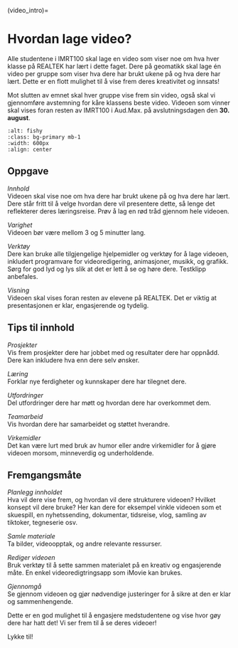 (video_intro)=
# Hvordan lage video?

Alle studentene i IMRT100 skal lage en video som viser noe om hva hver klasse på REALTEK har lært i dette faget. Dere på geomatikk skal lage én video per gruppe som viser hva dere har brukt ukene på og hva dere har lært. Dette er en flott mulighet til å vise frem deres kreativitet og innsats!

Mot slutten av emnet skal hver gruppe vise frem sin video, også skal vi gjennomføre avstemning for kåre klassens beste video. Videoen som vinner skal vises foran resten av IMRT100 i Aud.Max. på avslutningsdagen den **30. august**.  

```{image} ../bilder/videoblog.jpg
:alt: fishy
:class: bg-primary mb-1
:width: 600px
:align: center
```


## Oppgave

*Innhold*<br>
Videoen skal vise noe om hva dere har brukt ukene på og hva dere har lært. Dere står fritt til å velge hvordan dere vil presentere dette, så lenge det reflekterer deres læringsreise. Prøv å lag en rød tråd gjennom hele videoen.

*Varighet*<br>
Videoen bør være mellom 3 og 5 minutter lang.

*Verktøy*<br>
Dere kan bruke alle tilgjengelige hjelpemidler og verktøy for å lage videoen, inkludert programvare for videoredigering, animasjoner, musikk, og grafikk. Sørg for god lyd og lys slik at det er lett å se og høre dere. Testklipp anbefales.

*Visning*<br>
Videoen skal vises foran resten av elevene på REALTEK. Det er viktig at presentasjonen er klar, engasjerende og tydelig.


## Tips til innhold

*Prosjekter*<br>
Vis frem prosjekter dere har jobbet med og resultater dere har oppnådd. Dere kan inkludere hva enn dere selv ønsker.

*Læring*<br>
Forklar nye ferdigheter og kunnskaper dere har tilegnet dere.

*Utfordringer*<br>
Del utfordringer dere har møtt og hvordan dere har overkommet dem.

*Teamarbeid*<br>
Vis hvordan dere har samarbeidet og støttet hverandre.

*Virkemidler*<br>
Det kan være lurt med bruk av humor eller andre virkemidler for å gjøre videoen morsom, minneverdig og underholdende.


## Fremgangsmåte

*Planlegg innholdet*<br>
Hva vil dere vise frem, og hvordan vil dere strukturere videoen? Hvilket konsept vil dere bruke? Her kan dere for eksempel vinkle videoen som et skuespill, en nyhetssending, dokumentar, tidsreise, vlog, samling av tiktoker, tegneserie osv.

*Samle materiale*<br>
Ta bilder, videoopptak, og andre relevante ressurser.

*Rediger videoen*<br>
Bruk verktøy til å sette sammen materialet på en kreativ og engasjerende måte. En enkel videoredigtringsapp som iMovie kan brukes. 

*Gjennomgå*<br>
Se gjennom videoen og gjør nødvendige justeringer for å sikre at den er klar og sammenhengende.

Dette er en god mulighet til å engasjere medstudentene og vise hvor gøy dere har hatt det! Vi ser frem til å se deres videoer!

Lykke til!
